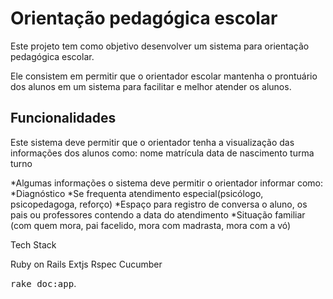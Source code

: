 Orientação pedagógica escolar
=============================

Este projeto tem como objetivo desenvolver um sistema para orientação pedagógica escolar.

Ele consistem em permitir que o orientador escolar mantenha o prontuário dos alunos em um sistema para facilitar e melhor atender os alunos.

Funcionalidades
---------------

Este sistema deve permitir que o orientador tenha a visualização das informações dos alunos como:
nome
matrícula
data de nascimento
turma
turno

*Algumas informações o sistema deve permitir o orientador informar como:
*Diagnóstico
*Se frequenta atendimento especial(psicólogo, psicopedagoga, reforço)
*Espaço para registro de conversa o aluno, os pais ou professores contendo a data do atendimento
*Situação familiar (com quem mora, pai facelido, mora com madrasta, mora com a vó)

Tech Stack

Ruby on Rails
Extjs
Rspec
Cucumber

<tt>rake doc:app</tt>.
